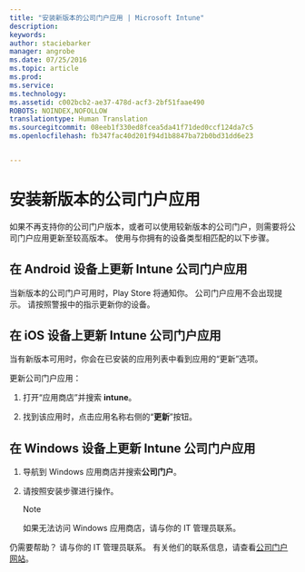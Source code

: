 ```yaml
---
title: "安装新版本的公司门户应用 | Microsoft Intune"
description: 
keywords: 
author: staciebarker
manager: angrobe
ms.date: 07/25/2016
ms.topic: article
ms.prod: 
ms.service: 
ms.technology: 
ms.assetid: c002bcb2-ae37-478d-acf3-2bf51faae490
ROBOTS: NOINDEX,NOFOLLOW
translationtype: Human Translation
ms.sourcegitcommit: 08eeb1f330ed8fcea5da41f71ded0ccf124da7c5
ms.openlocfilehash: fb347fac40d201f94d1b8847ba72b0bd31dd6e23


---
```


# 安装新版本的公司门户应用

如果不再支持你的公司门户版本，或者可以使用较新版本的公司门户，则需要将公司门户应用更新至较高版本。 使用与你拥有的设备类型相匹配的以下步骤。

## 在 Android 设备上更新 Intune 公司门户应用

当新版本的公司门户可用时，Play Store 将通知你。 公司门户应用不会出现提示。 请按照警报中的指示更新你的设备。

## 在 iOS 设备上更新 Intune 公司门户应用

当有新版本可用时，你会在已安装的应用列表中看到应用的“更新”选项。  

更新公司门户应用：

1. 打开“应用商店”并搜索 **intune**。

2. 找到该应用时，点击应用名称右侧的“**更新**”按钮。

## 在 Windows 设备上更新 Intune 公司门户应用

1.  导航到 Windows 应用商店并搜索**公司门户**。

2.  请按照安装步骤进行操作。

    > [!NOTE]
    > 如果无法访问 Windows 应用商店，请与你的 IT 管理员联系。


仍需要帮助？ 请与你的 IT 管理员联系。 有关他们的联系信息，请查看[公司门户网站](http://portal.manage.microsoft.com)。





<!--HONumber=Aug16_HO5-->


